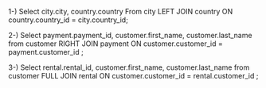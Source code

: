 1-)
Select city.city, country.country From city
LEFT JOIN country ON country.country_id = city.country_id;

2-)
Select payment.payment_id, customer.first_name, customer.last_name from customer
RIGHT JOIN payment ON customer.customer_id = payment.customer_id ;

3-)
Select rental.rental_id, customer.first_name, customer.last_name from customer
FULL JOIN rental ON customer.customer_id = rental.customer_id ;
